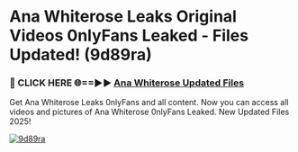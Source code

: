 # Ana Whiterose Leaks Original Videos 0nlyFans Leaked - Files Updated! (9d89ra)

<h3>🔴 CLICK HERE 🌐==►► <a href="https://mediafile.pages.dev?q=Ana+Whiterose&ref=D4RT" rel="nofollow">Ana Whiterose Updated Files</a></h3>

Get Ana Whiterose Leaks 0nlyFans and all content. Now you can access all videos and pictures of Ana Whiterose 0nlyFans Leaked. New Updated Files 2025!

[![9d89ra](https://github.com/user-attachments/assets/8c521d6e-e6e3-4a75-9320-d58ab9d79d5b)](https://mediafile.pages.dev?q=Ana+Whiterose&ref=D4RT)